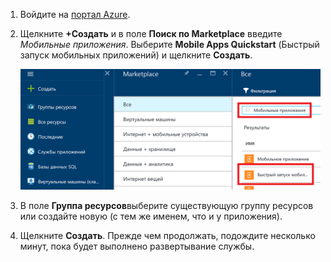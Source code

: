 1. Войдите на [портал Azure].
2. Щелкните **+Создать** и в поле **Поиск по Marketplace** введите *Мобильные приложения*. Выберите **Mobile Apps Quickstart** (Быстрый запуск мобильных приложений) и щелкните **Создать**.
   
    ![Портал Azure с выделенным пунктом "Mobile Apps Quickstart" (Быстрый запуск мобильных приложений)](./media/app-service-mobile-dotnet-backend-create-new-service/search-mobile-apps-quickstart.png)
3. В поле **Группа ресурсов**выберите существующую группу ресурсов или создайте новую (с тем же именем, что и у приложения). 
4. Щелкните **Создать**. Прежде чем продолжать, подождите несколько минут, пока будет выполнено развертывание службы.

<!-- URLs. -->
[портал Azure]: https://portal.azure.com/


<!--HONumber=Nov16_HO2-->


